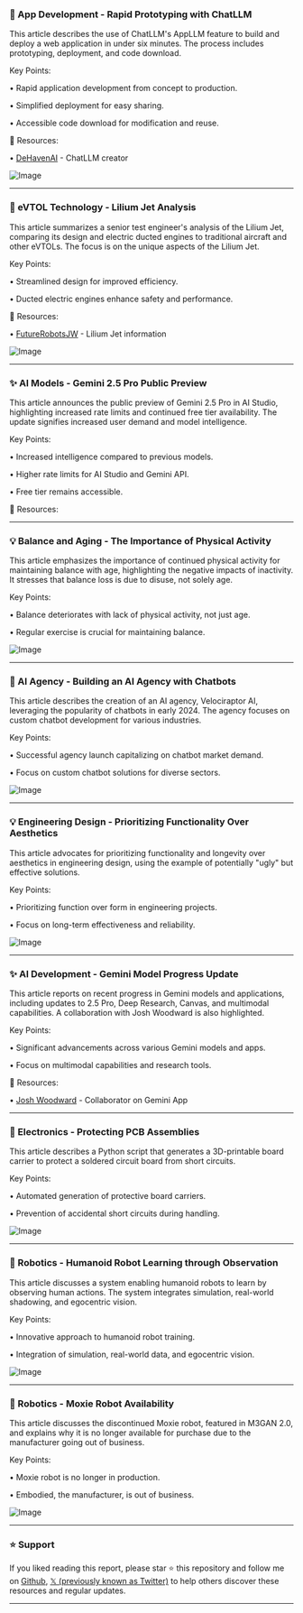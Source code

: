 ### 🚀 App Development - Rapid Prototyping with ChatLLM

This article describes the use of ChatLLM's AppLLM feature to build and deploy a web application in under six minutes.  The process includes prototyping, deployment, and code download.

Key Points:

• Rapid application development from concept to production.

• Simplified deployment for easy sharing.

• Accessible code download for modification and reuse.


🔗 Resources:

• [DeHavenAI](https://x.com/DeHavenAI) -  ChatLLM creator

![Image](https://pbs.twimg.com/ext_tw_video_thumb/1908323951538745344/pu/img/mN01mRsrNaZkOV7r.jpg)


---
### 🤖  eVTOL Technology - Lilium Jet Analysis

This article summarizes a senior test engineer's analysis of the Lilium Jet, comparing its design and electric ducted engines to traditional aircraft and other eVTOLs.  The focus is on the unique aspects of the Lilium Jet.

Key Points:

•  Streamlined design for improved efficiency.

•  Ducted electric engines enhance safety and performance.


🔗 Resources:

• [FutureRobotsJW](https://x.com/FutureRobotsJW) - Lilium Jet information

![Image](https://pbs.twimg.com/media/GnuDrCvXQAA8Cuv.jpg)


---
### ✨  AI Models - Gemini 2.5 Pro Public Preview

This article announces the public preview of Gemini 2.5 Pro in AI Studio, highlighting increased rate limits and continued free tier availability.  The update signifies increased user demand and model intelligence.

Key Points:

•  Increased intelligence compared to previous models.

•  Higher rate limits for AI Studio and Gemini API.

•  Free tier remains accessible.


🔗 Resources:


---
### 💡  Balance and Aging - The Importance of Physical Activity

This article emphasizes the importance of continued physical activity for maintaining balance with age, highlighting the negative impacts of inactivity.  It stresses that balance loss is due to disuse, not solely age.

Key Points:

•  Balance deteriorates with lack of physical activity, not just age.


•  Regular exercise is crucial for maintaining balance.

![Image](https://pbs.twimg.com/media/GnresAJWEAAq2M2?format=jpg&name=small)



---
### 🚀 AI Agency - Building an AI Agency with Chatbots

This article describes the creation of an AI agency, Velociraptor AI, leveraging the popularity of chatbots in early 2024. The agency focuses on custom chatbot development for various industries.

Key Points:

• Successful agency launch capitalizing on chatbot market demand.

• Focus on custom chatbot solutions for diverse sectors.

![Image](https://pbs.twimg.com/ext_tw_video_thumb/1907006459080011776/pu/img/bBtF84QAOrMbvHwk.jpg)


---
### 💡  Engineering Design - Prioritizing Functionality Over Aesthetics

This article advocates for prioritizing functionality and longevity over aesthetics in engineering design, using the example of potentially "ugly" but effective solutions.


Key Points:


• Prioritizing function over form in engineering projects.

• Focus on long-term effectiveness and reliability.


![Image](https://pbs.twimg.com/media/GnqA-rlaQAAGpJI?format=jpg&name=small)


---
### ✨  AI Development - Gemini Model Progress Update

This article reports on recent progress in Gemini models and applications, including updates to 2.5 Pro, Deep Research, Canvas, and multimodal capabilities.  A collaboration with Josh Woodward is also highlighted.

Key Points:

• Significant advancements across various Gemini models and apps.

•  Focus on multimodal capabilities and research tools.


🔗 Resources:

• [Josh Woodward](https://x.com/joshwoodward) - Collaborator on Gemini App

---
### 🤖  Electronics - Protecting PCB Assemblies

This article describes a Python script that generates a 3D-printable board carrier to protect a soldered circuit board from short circuits.

Key Points:


•  Automated generation of protective board carriers.

•  Prevention of accidental short circuits during handling.


![Image](https://pbs.twimg.com/media/GnsecchXEAAuy62?format=jpg&name=small)


---
### 🤖  Robotics - Humanoid Robot Learning through Observation

This article discusses a system enabling humanoid robots to learn by observing human actions.  The system integrates simulation, real-world shadowing, and egocentric vision.


Key Points:


• Innovative approach to humanoid robot training.

•  Integration of simulation, real-world data, and egocentric vision.


![Image](https://pbs.twimg.com/amplify_video_thumb/1908073258777186304/img/-q1cIqemnDLhK87x.jpg)


---
### 🤖  Robotics - Moxie Robot Availability

This article discusses the discontinued Moxie robot, featured in M3GAN 2.0, and explains why it is no longer available for purchase due to the manufacturer going out of business.


Key Points:

• Moxie robot is no longer in production.

•  Embodied, the manufacturer, is out of business.


![Image](https://pbs.twimg.com/media/Gnqb_TuakAATRry?format=jpg&name=small)


---

### ⭐️ Support

If you liked reading this report, please star ⭐️ this repository and follow me on [Github](https://github.com/Drix10), [𝕏 (previously known as Twitter)](https://x.com/DRIX_10_) to help others discover these resources and regular updates.

---